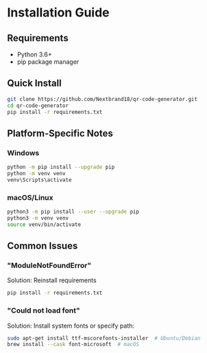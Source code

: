 # Installation Guide

## Requirements
- Python 3.6+
- pip package manager

## Quick Install
```bash
git clone https://github.com/Nextbrand18/qr-code-generator.git
cd qr-code-generator
pip install -r requirements.txt
```

## Platform-Specific Notes

### Windows
```bash
python -m pip install --upgrade pip
python -m venv venv
venv\Scripts\activate
```

### macOS/Linux
```bash
python3 -m pip install --user --upgrade pip
python3 -m venv venv
source venv/bin/activate
```

## Common Issues

### "ModuleNotFoundError"
Solution: Reinstall requirements
```bash
pip install -r requirements.txt
```

### "Could not load font"
Solution: Install system fonts or specify path:
```bash
sudo apt-get install ttf-mscorefonts-installer  # Ubuntu/Debian
brew install --cask font-microsoft  # macOS
```